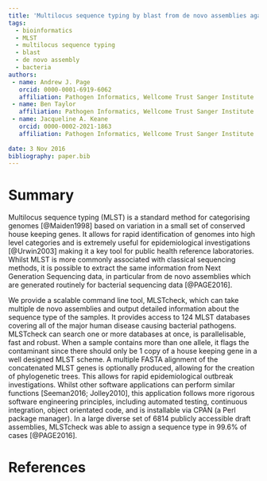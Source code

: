 ```yaml
---
title: 'Multilocus sequence typing by blast from de novo assemblies against PubMLST'
tags:
  - bioinformatics
  - MLST
  - multilocus sequence typing
  - blast
  - de novo assembly
  - bacteria
authors:
 - name: Andrew J. Page
   orcid: 0000-0001-6919-6062
   affiliation: Pathogen Informatics, Wellcome Trust Sanger Institute
 - name: Ben Taylor
   affiliation: Pathogen Informatics, Wellcome Trust Sanger Institute
 - name: Jacqueline A. Keane
   orcid: 0000-0002-2021-1863
   affiliation: Pathogen Informatics, Wellcome Trust Sanger Institute
  
date: 3 Nov 2016
bibliography: paper.bib
---
```


# Summary
Multilocus sequence typing (MLST) is a standard method for categorising genomes [@Maiden1998] based on variation in a small set of conserved house keeping genes. It allows for rapid identification of genomes into high level categories and is extremely useful for epidemiological investigations [@Urwin2003] making it a key tool for public health reference laboratories. Whilst MLST is more commonly associated with classical sequencing methods, it is possible to extract the same information from Next Generation Sequencing data, in particular from de novo assemblies which are generated routinely for bacterial sequencing data [@PAGE2016]. 

We provide a scalable command line tool, MLSTcheck, which can take multiple de novo assemblies and output detailed information about the sequence type of the samples. It provides access to 124 MLST databases covering all of the major human disease causing bacterial pathogens. MLSTcheck can search one or more databases at once, is parallelisable, fast and robust. When a sample contains more than one allele, it flags the contaminant since there should only be 1 copy of a house keeping gene in a well designed MLST scheme. A multiple FASTA alignment of the concatenated MLST genes is optionally produced, allowing for the creation of phylogenetic trees. This allows for rapid epidemiological outbreak investigations.  Whilst other software applications can perform similar functions [Seeman2016; Jolley2010], this application follows more rigorous software engineering principles, including automated testing, continuous integration, object orientated code, and is installable via CPAN (a Perl package manager).  In a large diverse set of 6814 publicly accessible draft assemblies, MLSTcheck was able to assign a sequence type in 99.6% of cases [@PAGE2016].

# References